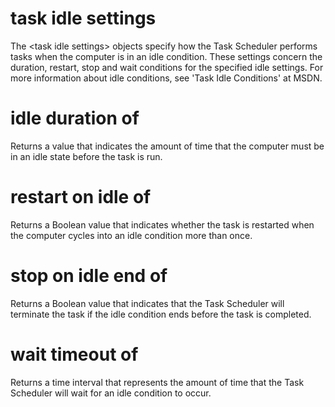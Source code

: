 # task idle settings

The &lt;task idle settings&gt; objects specify how the Task Scheduler performs tasks when the computer is in an idle condition. These settings concern the duration, restart, stop and wait conditions for the specified idle settings. For more information about idle conditions, see &#39;Task Idle Conditions&#39; at MSDN.

# idle duration of <task idle settings>

Returns a value that indicates the amount of time that the computer must be in an idle state before the task is run.

# restart on idle of <task idle settings>

Returns a Boolean value that indicates whether the task is restarted when the computer cycles into an idle condition more than once.

# stop on idle end of <task idle settings>

Returns a Boolean value that indicates that the Task Scheduler will terminate the task if the idle condition ends before the task is completed.

# wait timeout of <task idle settings>

Returns a time interval that represents the amount of time that the Task Scheduler will wait for an idle condition to occur.
